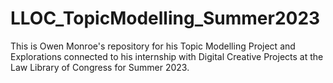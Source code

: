 # LLOC_TopicModelling_Summer2023
This is Owen Monroe's repository for his Topic Modelling Project and Explorations connected to his internship with Digital Creative Projects at the Law Library of Congress for Summer 2023.
